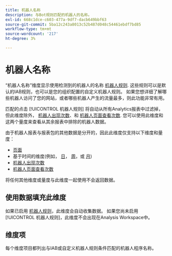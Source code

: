 ```yaml
---
title: 机器人名称
description: 与Bot规则匹配的机器人的名称。
exl-id: 668c1dce-c603-477a-9df7-dacb649bbf63
source-git-commit: 5ba12c243a8013c52b487d048c54461ebdf7bd85
workflow-type: tm+mt
source-wordcount: '217'
ht-degree: 3%

---
```


# 机器人名称

“机器人名称”维度显示使用检测到的机器人的名称 [机器人规则](/help/admin/admin/c-manage-report-suites/c-edit-report-suites/general/bot-removal/bot-rules.md). 这些规则可以是默认的IAB规则，也可以是您的组织配置的自定义机器人规则。 如果您想详细了解哪些机器人访问了您的网站，或者哪些机器人产生的流量最多，则此功能非常有用。

匹配的点击 [!UICONTROL 机器人规则] 将自动从所有Analytics报表中过滤掉，但此维度除外， [机器人出现次数](../metrics/bot-occurrences.md)、和 [机器人页面查看次数](../metrics/bot-page-views.md). 您可以使用此维度和这两个量度来查看从其余报表中排除的机器人数据。

由于机器人报表与报表包的其他数据是分开的，因此此维度仅支持以下维度和量度：

* [页面](page.md)
* 基于时间的维度(例如， [日](day.md)， [周](week.md)，或 [月](month.md))
* [机器人出现次数](../metrics/bot-occurrences.md)
* [机器人页面查看次数](../metrics/bot-page-views.md)

将任何其他维度或量度与此维度一起使用不会返回数据。

## 使用数据填充此维度

如果已启用 [机器人规则](/help/admin/admin/c-manage-report-suites/c-edit-report-suites/general/bot-removal/bot-rules.md)，此维度会自动收集数据。 如果您尚未启用 [!UICONTROL 机器人规则]，此维度不会出现在Analysis Workspace中。

## 维度项

每个维度项目都列出与IAB或自定义机器人规则条件匹配的机器人程序名称。
